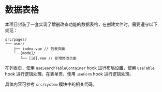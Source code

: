 # 数据表格

本项目封装了一套实现了增删改查功能的数据表格，在创建文件时，需要遵守以下规范：

``` text
src/pages/
└── user/
    ├── index.vue // 列表页面
    └──[mode]/
       └── [id].vue // 新增修改页面
```

在列表页，使用 `useSearchTableContainer` hook 进行布局设置，使用 `useTable` hook 进行逻辑处理。在表单页，使用 `useForm` hook 进行逻辑处理。

具体内容可参考 `src/system` 模块中的相关代码。

